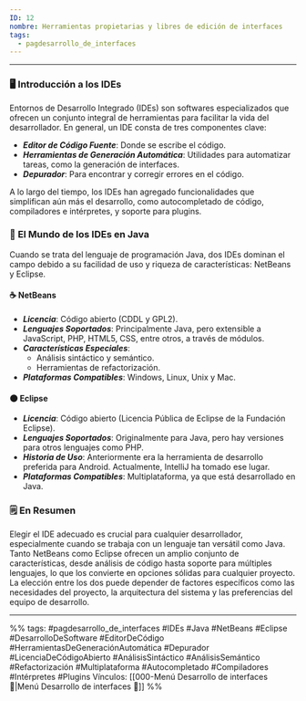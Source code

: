 ```yaml
---
ID: 12
nombre: Herramientas propietarias y libres de edición de interfaces
tags:
  - pagdesarrollo_de_interfaces
---
```

___

### 🖥️ Introducción a los IDEs 

Entornos de Desarrollo Integrado (IDEs) son softwares especializados que ofrecen un conjunto integral de herramientas para facilitar la vida del desarrollador. En general, un IDE consta de tres componentes clave:

- ***Editor de Código Fuente***: Donde se escribe el código.
- ***Herramientas de Generación Automática***: Utilidades para automatizar tareas, como la generación de interfaces.
- ***Depurador***: Para encontrar y corregir errores en el código.

A lo largo del tiempo, los IDEs han agregado funcionalidades que simplifican aún más el desarrollo, como autocompletado de código, compiladores e intérpretes, y soporte para plugins.

### 🌿 El Mundo de los IDEs en Java

Cuando se trata del lenguaje de programación Java, dos IDEs dominan el campo debido a su facilidad de uso y riqueza de características: NetBeans y Eclipse.

#### ☕ NetBeans

- ***Licencia***: Código abierto (CDDL y GPL2).
- ***Lenguajes Soportados***: Principalmente Java, pero extensible a JavaScript, PHP, HTML5, CSS, entre otros, a través de módulos.
- ***Características Especiales***: 
  - Análisis sintáctico y semántico.
  - Herramientas de refactorización.
- ***Plataformas Compatibles***: Windows, Linux, Unix y Mac.

#### 🌑 Eclipse

- ***Licencia***: Código abierto (Licencia Pública de Eclipse de la Fundación Eclipse).
- ***Lenguajes Soportados***: Originalmente para Java, pero hay versiones para otros lenguajes como PHP.
- ***Historia de Uso***: Anteriormente era la herramienta de desarrollo preferida para Android. Actualmente, IntelliJ ha tomado ese lugar.
- ***Plataformas Compatibles***: Multiplataforma, ya que está desarrollado en Java.

### 🗒️ En Resumen

Elegir el IDE adecuado es crucial para cualquier desarrollador, especialmente cuando se trabaja con un lenguaje tan versátil como Java. Tanto NetBeans como Eclipse ofrecen un amplio conjunto de características, desde análisis de código hasta soporte para múltiples lenguajes, lo que los convierte en opciones sólidas para cualquier proyecto. La elección entre los dos puede depender de factores específicos como las necesidades del proyecto, la arquitectura del sistema y las preferencias del equipo de desarrollo.


___
%%
tags: #pagdesarrollo_de_interfaces #IDEs #Java #NetBeans #Eclipse #DesarrolloDeSoftware #EditorDeCódigo #HerramientasDeGeneraciónAutomática #Depurador #LicenciaDeCódigoAbierto #AnálisisSintáctico #AnálisisSemántico #Refactorización #Multiplataforma #Autocompletado #Compiladores #Intérpretes #Plugins
Vínculos: [[000-Menú Desarrollo de interfaces 📃|Menú Desarrollo de interfaces 📃]]
%%